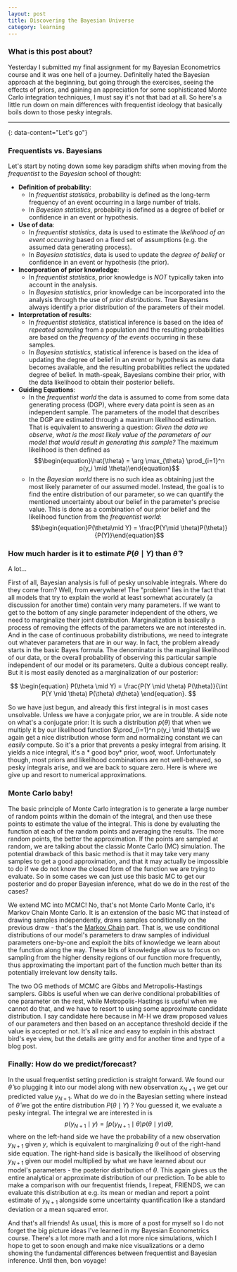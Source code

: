 ```yaml
---
layout: post
title: Discovering the Bayesian Universe
category: learning
---
```

### What is this post about?
Yesterday I submitted my final assignment for my Bayesian Econometrics course and it was one hell of a journey. Definitelly hated the Bayesian approach at the beginning, but going through the exercises, seeing the effects of priors, and gaining an appreciation for some sophisticated Monte Carlo integration techniques, I must say it's not that bad at all. So here's a little run down on main differences with frequentist ideology that basically boils down to those pesky integrals.

---
{: data-content="Let's go"}

### Frequentists vs. Bayesians
Let's start by noting down some key paradigm shifts when moving from the *frequentist* to the *Bayesian* school of thought:

-   **Definition of probability**:
	- In *frequentist statistics*, probability is defined as the long-term frequency of an event occurring in a large number of trials. 
	- In *Bayesian statistics*, probability is defined as a degree of belief or confidence in an event or hypothesis.
-   **Use of data**:
	- In *frequentist statistics*, data is used to estimate the *likelihood of an event occurring* based on a fixed set of assumptions (e.g. the assumed data generating process). 
	- In *Bayesian statistics*, data is used to update the *degree of belief* or confidence in an event or hypothesis (the prior).
-   **Incorporation of prior knowledge**: 
	- In *frequentist statistics*, prior knowledge is *NOT* typically taken into account in the analysis. 
	- In *Bayesian statistics*, prior knowledge can be incorporated into the analysis through the use of *prior distributions*. True Bayesians always identify a prior distribution of the parameters of their model.
-   **Interpretation of results**: 
	- In *frequentist statistics*, statistical inference is based on the idea of *repeated sampling* from a population and the resulting probabilities are based on the *frequency of the events* occurring in these samples. 
	- In *Bayesian statistics*, statistical inference is based on the idea of updating the degree of belief in an event or hypothesis as new data becomes available, and the resulting probabilities reflect the updated degree of belief. In math-speak, Bayesians combine their prior, with the data likelihood to obtain their posterior beliefs.
-   **Guiding Equations**:
	- In the *frequentist world* the data is assumed to come from some data generating process (DGP), where every data point is seen as an independent sample. The parameters of the model that describes the DGP are estimated through a maximum likelihood estimation. That is equivalent to answering a question: *Given the data we observe, what is the most likely value of the parameters of our model that would result in generating this sample?* The maximum likelihood is then defined as $$\begin{equation}\hat{\theta} = \arg \max_{\theta} \prod_{i=1}^n p(y_i \mid  \theta)\end{equation}$$
	- In the *Bayesian world* there is no such idea as obtaining just the most likely parameter of our assumed model. Instead, the goal is to find the entire distribution of our parameter, so we can quantify the mentioned uncertainty about our belief in the parameter's precise value. This is done as a combination of our prior belief and the likelihood function from the *frequentist world*: $$\begin{equation}P(\theta\mid Y) = \frac{P(Y\mid \theta)P(\theta)}{P(Y)}\end{equation}$$

### How much harder is it to estimate $P(\theta\mid Y)$ than $\hat{\theta}$ ?
A lot...

First of all, Bayesian analysis is full of pesky unsolvable integrals. Where do they come from? Well, from everywhere! The "problem" lies in the fact that all models that try to explain the world at least somewhat accurately (a discussion for another time) contain very many parameters. If we want to get to the bottom of any single parameter independent of the others, we need to marginalize their joint distribution. Marginalization is basically a process of removing the effects of the parameters we are not interested in. And in the case of continuous probability distributions, we need to integrate out whatever parameters that are in our way. In fact, the problem already starts in the basic Bayes formula. The denominator is the marginal likelihood of our data, or the overall probability of observing this particular sample independent of our model or its parameters. Quite a dubious concept really. But it is most easily denoted as a marginalization of our posterior:

$$
\begin{equation}
P(\theta \mid  Y) = \frac{P(Y \mid  \theta) P(\theta)}{\int P(Y \mid  \theta) P(\theta) d\theta}
\end{equation}.
$$

So we have just begun, and already this first integral is in most cases unsolvable. Unless we have a conjugate prior, we are in trouble. A side note on what's a conjugate prior: It is such a distribution $p(\theta)$ that when we multiply it by our likelihood function $\prod_{i=1}^n p(y_i \mid  \theta)$ we again get a nice distribution whose form and normalizing constant we can *easily* compute. So it's a prior that prevents a pesky integral from arising. It yields a nice integral, it's a * good boy* prior, woof, woof. Unfortunately though, most priors and likelihood combinations are not well-behaved, so pesky integrals arise, and we are back to square zero. Here is where we give up and resort to numerical approximations.

### Monte Carlo baby!
The basic principle of Monte Carlo integration is to generate a large number of random points within the domain of the integral, and then use these points to estimate the value of the integral. This is done by evaluating the function at each of the random points and averaging the results. The more random points, the better the approximation. If the points are sampled at random, we are talking about the classic Monte Carlo (MC) simulation. The potential drawback of this basic method is that it may take very many samples to get a good approximation, and that it may actually be impossible to do if we do not know the closed form of the function we are trying to evaluate. So in some cases we can just use this basic MC to get our posterior and do proper Bayesian inference, what do we do in the rest of the cases?

We extend MC into MCMC! No, that's not Monte Carlo Monte Carlo, it's Markov Chain Monte Carlo. It is an extension of the basic MC that instead of drawing samples independently, draws samples conditionally on the previous draw - that's the [Markov Chain](https://en.wikipedia.org/wiki/Markov_chain) part. That is, we use conditional distributions of our model's parameters to draw samples of individual parameters one-by-one and exploit the bits of knowledge we learn about the function along the way. These bits of knowledge allow us to focus on sampling from the higher density regions of our function more frequently, thus approximating the important part of the function much better than its potentially irrelevant low density tails. 

The two OG methods of MCMC are Gibbs and Metropolis-Hastings samplers. Gibbs is useful when we can derive conditional probabilities of one parameter on the rest, while Metropolis-Hastings is useful when we cannot do that, and we have to resort to using some approximate candidate distribution. I say candidate here because in M-H we draw proposed values of our parameters and then based on an acceptance threshold decide if the value is accepted or not. It's all nice and easy to explain in this abstract bird's eye view, but the details are gritty and for another time and type of a blog post.

### Finally: How do we predict/forecast?
In the usual frequentist setting prediction is straight forward. We found our $\hat{\theta}$ so plugging it into our model along with new observation $x_{N+1}$ we get our predicted value $y_{N+1}$. What do we do in the Bayesian setting where instead of $\hat{\theta}$ we got the entire distribution $P(\theta\mid Y)$ ? You guessed it, we evaluate a pesky integral. The integral we are interested in is 
$$
\begin{equation}
p(y_{N+1}\mid y) = \int p(y_{N+1}\mid \theta)p(\theta\mid y)d\theta
\end{equation},
$$
where on the left-hand side we have the probability of a new observation $y_{N+1}$ given $y$, which is equivalent to marginalizing $\theta$ out of the right-hand side equation. The right-hand side is basically the likelihood of observing $y_{N+1}$ given our model multiplied by what we have learned about our model's parameters - the posterior distribution of $\theta$. This again gives us the entire analytical or approximate distribution of our prediction. To be able to make a comparison with our frequentist friends, I repeat, FRIENDS, we can evaluate this distribution at e.g. its mean or median and report a point estimate of $y_{N+1}$ alongside some uncertainty quantification like a standard deviation or a mean squared error.

And that's all friends! As usual, this is more of a post for myself so I do not forget the big picture ideas I've learned in my Bayesian Econometrics course. There's a lot more math and a lot more nice simulations, which I hope to get to soon enough and make nice visualizations or a demo showing the fundamental differences between frequentist and Bayesian inference. Until then, bon voyage!